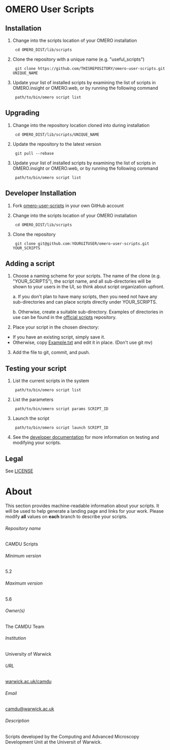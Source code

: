 OMERO User Scripts
==================

Installation
------------

1. Change into the scripts location of your OMERO installation

        cd OMERO_DIST/lib/scripts

2. Clone the repository with a unique name (e.g. "useful_scripts")

        git clone https://github.com/THISREPOSITORY/omero-user-scripts.git UNIQUE_NAME

3. Update your list of installed scripts by examining the list of scripts
   in OMERO.insight or OMERO.web, or by running the following command

        path/to/bin/omero script list

Upgrading
---------

1. Change into the repository location cloned into during installation

        cd OMERO_DIST/lib/scripts/UNIQUE_NAME

2. Update the repository to the latest version

        git pull --rebase

3. Update your list of installed scripts by examining the list of scripts
   in OMERO.insight or OMERO.web, or by running the following command

        path/to/bin/omero script list

Developer Installation
----------------------

1. Fork [omero-user-scripts](https://github.com/ome/omero-user-scripts/fork) in your own GitHub account

2. Change into the scripts location of your OMERO installation

        cd OMERO_DIST/lib/scripts

3. Clone the repository

        git clone git@github.com:YOURGITUSER/omero-user-scripts.git YOUR_SCRIPTS

Adding a script
---------------

1. Choose a naming scheme for your scripts. The name of the clone
   (e.g. "YOUR_SCRIPTS"), the script name, and all sub-directories will be shown
   to your users in the UI, so think about script organization upfront.

   a. If you don't plan to have many scripts, then you need not have any sub-directories
      and can place scripts directly under YOUR_SCRIPTS.

   b. Otherwise, create a suitable sub-directory. Examples of directories in use can be
      found in the [official scripts](https://github.com/ome/scripts) repository.

2. Place your script in the chosen directory:
  * If you have an existing script, simply save it.
  * Otherwise, copy [Example.txt](Example.txt) and edit it in place. (Don't use git mv)

3. Add the file to git, commit, and push.

Testing your script
-------------------

1. List the current scripts in the system

        path/to/bin/omero script list

2. List the parameters

        path/to/bin/omero script params SCRIPT_ID

3. Launch the script

        path/to/bin/omero script launch SCRIPT_ID

4. See the [developer documentation](https://docs.openmicroscopy.org/latest/omero/developers/scripts/)
   for more information on testing and modifying your scripts.

Legal
-----

See [LICENSE](LICENSE)


# About #
This section provides machine-readable information about your scripts.
It will be used to help generate a landing page and links for your work.
Please modify **all** values on **each** branch to describe your scripts.

###### Repository name ######
CAMDU Scripts

###### Minimum version ######
5.2

###### Maximum version ######
5.6

###### Owner(s) ######
The CAMDU Team

###### Institution ######
University of Warwick

###### URL ######
[warwick.ac.uk/camdu](https://warwick.ac.uk/fac/sci/med/research/biomedical/facilities/camdu/)

###### Email ######
camdu@warwick.ac.uk

###### Description ######
Scripts developed by the Computing and Advanced Microscopy Development Unit at the Universit of Warwick.

